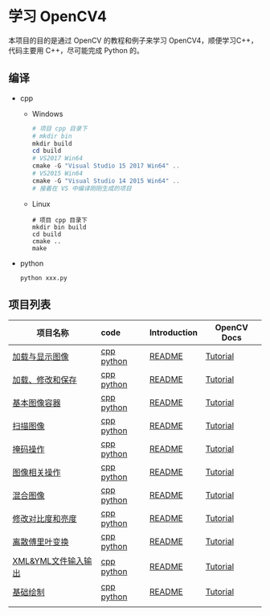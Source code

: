 # 学习 OpenCV4

本项目的目的是通过 OpenCV 的教程和例子来学习 OpenCV4，顺便学习C++，代码主要用 C++，尽可能完成 Python 的。

## 编译

- cpp
    - Windows
    
        ```powershell
        # 项目 cpp 目录下
        # mkdir bin
        mkdir build
        cd build
        # VS2017 Win64
        cmake -G "Visual Studio 15 2017 Win64" ..
        # VS2015 Win64
        cmake -G "Visual Studio 14 2015 Win64" ..
        # 接着在 VS 中编译刚刚生成的项目
        ```
        
    - Linux
    
        ```shell
        # 项目 cpp 目录下
        mkdir bin build
        cd build
        cmake ..
        make
        ```
    
- python

    ```shell
    python xxx.py
    ```

## 项目列表

| 项目名称  | code | Introduction | OpenCV Docs |
| -------- | :---- | :---- | -------- |
| [加载与显示图像](/project/load_display) | [cpp](/project/load_display/code/cpp/)  [python](/project/load_display/code/python/) | [README](/project/load_display/README.md) | [Tutorial](https://docs.opencv.org/4.1.0/db/deb/tutorial_display_image.html) |
| [加载、修改和保存](/project/load_modify_save) | [cpp](/project/load_modify_save/code/cpp/)  [python](/project/load_modify_save/code/python/) | [README](/project/load_modify_save/README.md) | [Tutorial](https://docs.opencv.org/4.1.0/db/d64/tutorial_load_save_image.html) |
| [基本图像容器](/project/mat_basic_image_container) | [cpp](/project/mat_basic_image_container/code/cpp)  [python](/project/mat_basic_image_container/code/python) | [README](/project/mat_basic_image_container/README.md) | [Tutorial](<https://docs.opencv.org/4.1.0/d6/d6d/tutorial_mat_the_basic_image_container.html>) |
| [扫描图像](/project/scan_images) | [cpp](/project/scan_images/code/cpp)  [python](/project/scan_images/code/python) | [README](/project/scan_images/README.md) | [Tutorial](<https://docs.opencv.org/4.1.0/db/da5/tutorial_how_to_scan_images.html>) |
| [掩码操作](/project/mask_operations) | [cpp](/project/mask_operations/code/cpp)  [python](/project/mask_operations/code/python) | [README](/project/mask_operations/README.md) | [Tutorial](<https://docs.opencv.org/4.1.0/d7/d37/tutorial_mat_mask_operations.html>) |
| [图像相关操作](/project/operations_with_images) | [cpp](/project/operations_with_images/code/cpp)  [python](/project/operations_with_images/code/python) | [README](/project/operations_with_images/README.md) | [Tutorial](<https://docs.opencv.org/4.1.0/d5/d98/tutorial_mat_operations.html>) |
| [混合图像](/project/blend_images) | [cpp](/project/blend_images/code/cpp)  [python](/project/blend_images/code/python) | [README](/project/blend_images/README.md) | [Tutorial](<https://docs.opencv.org/4.1.0/d3/dc1/tutorial_basic_linear_transform.html>) |
| [修改对比度和亮度](/project/change_contrast_brightness) | [cpp](/project/change_contrast_brightness/code/cpp)  [python](/project/change_contrast_brightness/code/python) | [README](/project/change_contrast_brightness/README.md) | [Tutorial](<https://docs.opencv.org/4.1.0/d3/dc1/tutorial_basic_linear_transform.html>) |
| [离散傅里叶变换](/project/discrete_fourier_transform) | [cpp](/project/discrete_fourier_transform/code/cpp)  [python](/project/discrete_fourier_transform/code/python) | [README](/project/discrete_fourier_transform/README.md) | [Tutorial](<https://docs.opencv.org/4.1.0/d8/d01/tutorial_discrete_fourier_transform.html>) |
| [XML&YML文件输入输出](/project/file_io_using_xml_yaml) | [cpp](/project/file_io_using_xml_yaml/code/cpp) [python](/project/file_io_using_xml_yaml/code/python) | [README](/project/file_io_using_xml_yaml/README.md) | [Tutorial](<https://docs.opencv.org/4.1.0/dd/d74/tutorial_file_input_output_with_xml_yml.html>) |
| [基础绘制](/project/basic_drawing) | [cpp](/project/basic_drawing/code/cpp) [python](/project/basic_drawing/code/python) | [README](/project/basic_drawing/README.md) | [Tutorial](<https://docs.opencv.org/4.1.0/d3/d96/tutorial_basic_geometric_drawing.html>) |
|  |  |  |  |

